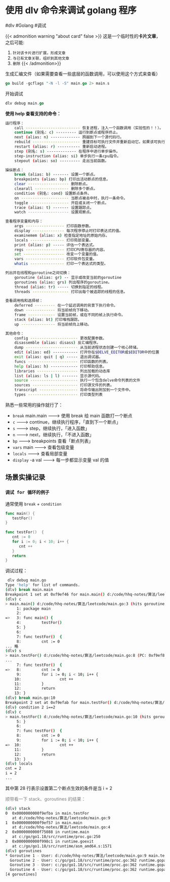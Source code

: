 # 使用 dlv 命令来调试 golang 程序

<!--more-->
#dlv #Golang #调试

{{< admonition warning "about card" false >}}
这是一个临时性的**卡片文章**，之后可能:
1. `针对该卡片进行扩展，形成文章`
2. `与已有文章关联，组织到其他文章`
3. `删除`
{{< /admonition>}}


生成汇编文件（如果需要查看一些底层的函数调用，可以使用这个方式来查看）
```go
go build -gcflags "-N -l -S" main.go 2> main.s
```

开始调试
```go
dlv debug main.go
```

**使用 help 查看支持的命令：**
```sh
运行程序：
    call ------------------------ 恢复进程，注入一个函数调用（实验性的！！）。
    continue (别名: c) --------- 运行到断点或程序终止。
    next (alias: n) ------------- 跨越到下一个源代码行。
    rebuild --------------------- 重建目标可执行文件并重新启动它。如果该可执行文件不是由delve构建的，它就不起作用。
    restart (alias: r) ---------- 重新启动进程。
    step (别名: s) ------------- 在程序中进行单步操作。
    step-instruction (alias: si) 单步执行一条cpu指令。
    stepout (alias: so) --------- 走出当前函数。

操纵断点：
    break (alias: b) ------- 设置一个断点。
    breakpoints (alias: bp) 打印出活动断点的信息。
    clear ------------------ 删除断点。
    clearall --------------- 删除多个断点。
    condition (别名: cond) 设置断点条件。
    on --------------------- 当断点被击中时，执行一条命令。
    toggle ----------------- 开启或关闭一个断点。
    trace (alias: t) ------- 设置跟踪点。
    watch ------------------ 设置观察点。

查看程序变量和内存：
    args ----------------- 打印函数参数。
    display -------------- 每次程序停止时打印表达式的值。
    examinemem (alias: x) 检查指定地址的原始内存。
    locals --------------- 打印局部变量。
    print (alias: p) ----- 评估一个表达式。
    regs ----------------- 打印CPU寄存器的内容。
    set ------------------ 改变一个变量的值。
    vars ----------------- 打印软件包变量。
    whatis --------------- 打印一个表达式的类型。

列出并在线程和goroutine之间切换：
    goroutine (alias: gr) -- 显示或改变当前的goroutine
    goroutines (alias: grs) 列出程序的goroutine。
    thread (alias: tr) ----- 切换到指定的线程。
    threads ---------------- 打印出每个被追踪的线程的信息。

查看调用栈和选择帧：
    deferred --------- 在一个延迟调用的背景下执行命令。
    down ------------- 将当前帧向下移动。
    frame ------------ 设置当前帧，或在不同的帧上执行命令。
    stack (alias: bt) 打印堆栈跟踪。
    up --------------- 将当前帧向上移动。

其他命令：
    config --------------------- 更改配置参数。
    disassemble (alias: disass) 反汇编程序。
    dump ----------------------- 从当前进程状态创建一个核心转储。
    edit (alias: ed) ----------- 打开你在$DELVE_EDITOR或$EDITOR中的位置
    exit (alias: quit | q) ----- 退出调试器。
    funcs ---------------------- 打印函数的列表。
    help (alias: h) ------------ 打印帮助信息。
    libraries ------------------ 列出加载的动态库
    list (alias: ls | l) ------- 显示源代码。
    source --------------------- 执行一个包含delve命令列表的文件
    sources -------------------- 打印源文件的列表。
    transcript ----------------- 将命令输出附加到一个文件中。
    types ---------------------- 打印类型列表
```

熟悉一些常用的操作就行了：
- `break` main.main ---> 使用 break 给 main 函数打一个断点
- `c`  ---> continue，继续执行程序，「直到下一个断点」
- `s` ---> step，继续执行，「进入函数」
- `n` ---> next，继续执行，「不进入函数」
- `bp` ---> breakpoints 查看「断点列表」
- `vars` main ---> 查看包级变量
- `locals` ---> 查看局部变量
- `display` -a val ---> 每一步都显示变量 val 的值

## 场景实操记录

### `调试 for 循环的例子`

通常使用 `break` + `condition`

```go
func main() {  
   testFor()  
}  
  
func testFor()  {  
   cnt := 0  
   for i := 0; i < 10; i++ {  
      cnt ++  
   }  
   return  
}
```
调试过程：
```sh {hl_lines=[26,28,40]}
 dlv debug main.go
Type 'help' for list of commands.
(dlv) break main.main
Breakpoint 1 set at 0xf9ef46 for main.main() d:/code/hhq-notes/算法/leetcode/main.go:3
(dlv) c
> main.main() d:/code/hhq-notes/算法/leetcode/main.go:3 (hits goroutine(1):1 total:1) (PC: 0xf9ef46)
     1: package main
     2: 
=>   3: func main() {
     4:         testFor()
     5: }
     6: 
     7: func testFor()  {
     8:         cnt := 0
... 略 
(dlv) s
> main.testFor() d:/code/hhq-notes/算法/leetcode/main.go:8 (PC: 0xf9ef8e)
...
     7: func testFor()  {
=>   8:         cnt := 0
     9:         for i := 0; i < 10; i++ {
    10:                 cnt ++
    11:         }
    12:         return
    13: }
(dlv) break main.go:10
Breakpoint 2 set at 0xf9efab for main.testFor() d:/code/hhq-notes/算法/leetcode/main.go:10
(dlv) condition 2 i==2
(dlv) c
> main.testFor() d:/code/hhq-notes/算法/leetcode/main.go:10 (hits goroutine(1):1 total:1) (PC: 0xf9efab)
     5: }
     6: 
     7: func testFor()  {
     8:         cnt := 0
     9:         for i := 0; i < 10; i++ {
=>  10:                 cnt ++
    11:         }
    12:         return
    13: }
(dlv) locals
cnt = 2
i = 2
...
```

其中第 28 行表示设置第二个断点生效的条件是当 i = 2

<font color=grey>顺带看一下 stack、goroutines 的结果：</font>
```sh
(dlv) stack
0  0x0000000000f9efba in main.testFor
   at d:/code/hhq-notes/算法/leetcode/main.go:9
1  0x0000000000f9ef57 in main.main
   at d:/code/hhq-notes/算法/leetcode/main.go:4
2  0x0000000000f75088 in runtime.main
   at c:/go/go1.18/src/runtime/proc.go:250
3  0x0000000000f998c1 in runtime.goexit
   at c:/go/go1.18/src/runtime/asm_amd64.s:1571
(dlv) goroutines
* Goroutine 1 - User: d:/code/hhq-notes/算法/leetcode/main.go:9 main.testFor (0xf9efba) (thread 18412)
  Goroutine 2 - User: c:/go/go1.18/src/runtime/proc.go:362 runtime.gopark (0xf75472) [force gc (idle)]
  Goroutine 3 - User: c:/go/go1.18/src/runtime/proc.go:362 runtime.gopark (0xf75472) [GC sweep wait]
  Goroutine 4 - User: c:/go/go1.18/src/runtime/proc.go:362 runtime.gopark (0xf75472) [GC scavenge wait]
[4 goroutines]
```
